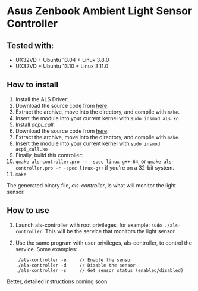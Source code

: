 Asus Zenbook Ambient Light Sensor Controller
============================================

Tested with:
------------
 * UX32VD + Ubuntu 13.04 + Linux 3.8.0
 * UX32VD + Ubuntu 13.10 + Linux 3.11.0

How to install
--------------

 1. Install the ALS Driver:
   1. Download the source code from [here](https://github.com/victorenator/als).
   2. Extract the archive, move into the directory, and compile with `make`.
   3. Insert the module into your current kernel with `sudo insmod als.ko`
 2. Install *acpi_call*:
   1. Download the source code from [here](https://github.com/mkottman/acpi_call).
   2. Extract the archive, move into the directory, and compile with `make`.
   3. Insert the module into your current kernel with `sudo insmod acpi_call.ko`
 3. Finally, build this controller:
   1. `qmake als-controller.pro -r -spec linux-g++-64`, or `qmake als-controller.pro -r -spec linux-g++` if you're on a 32-bit system.
   2. `make`
   
The generated binary file, *als-controller*, is what will monitor the light sensor.

How to use
----------
 1. Launch als-controller with root privileges, for example: `sudo ./als-controller`. This will be the service that monitors the light sensor.
 2. Use the same program with user privileges, als-controller, to control the service. Some examples:
    
        ./als-controller -e     // Enable the sensor
        ./als-controller -d     // Disable the sensor
        ./als-controller -s     // Get sensor status (enabled/disabled)

Better, detailed instructions coming soon
